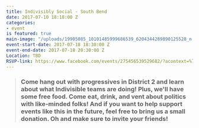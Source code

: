 ```yaml
---
title: Indivisibly Social - South Bend
date: 2017-07-10 18:18:00 Z
categories:
- event
is featured: true
main-image: "/uploads/19905085_10101485999686539_6204344289890125528_n.jpg"
event-start-date: 2017-07-18 18:30:00 Z
event-end-date: 2017-07-18 20:30:00 Z
Location: TBD
RSVP-link: https://www.facebook.com/events/275456539529682/?acontext=%7B%22ref%22%3A%222%22%2C%22ref_dashboard_filter%22%3A%22calendar%22%2C%22action_history%22%3A%22null%22%7D
---
```


> ### Come hang out with progressives in District 2 and learn about what Indivisible teams are doing! Plus, we'll have some free food. Come eat, drink, and vent about politics with like-minded folks! And if you want to help support events like this in the future, feel free to bring us a small donation. Oh and make sure to invite your friends!